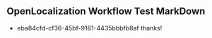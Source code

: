 ## OpenLocalization Workflow Test MarkDown
* eba84cfd-cf36-45bf-9161-4435bbbfb8af thanks!

<!--HONumber=Aug16_HO5-->


